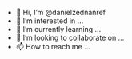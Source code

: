 - 👋 Hi, I’m @danielzednanref
- 👀 I’m interested in ...
- 🌱 I’m currently learning ...
- 💞️ I’m looking to collaborate on ...
- 📫 How to reach me ...

<!---
danielzednanref/danielzednanref is a ✨ special ✨ repository because its `README.md` (this file) appears on your GitHub profile.
You can click the Preview link to take a look at your changes.
--->
